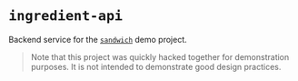 # `ingredient-api`

Backend service for the [`sandwich`](https://github.com/QDivision/sandwich) demo project.

> Note that this project was quickly hacked together for demonstration purposes. It is not intended to demonstrate good design practices.
